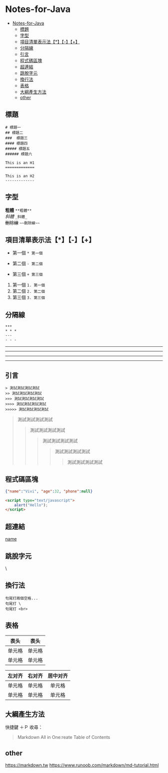 # Notes-for-Java

- [Notes-for-Java](#notes-for-java)
  - [標題](#標題)
  - [字型](#字型)
  - [項目清單表示法【\*】【-】【+】](#項目清單表示法-)
  - [分隔線](#分隔線)
  - [引言](#引言)
  - [程式碼區塊](#程式碼區塊)
  - [超連結](#超連結)
  - [跳脫字元](#跳脫字元)
  - [換行法](#換行法)
  - [表格](#表格)
  - [大綱產生方法](#大綱產生方法)
  - [other](#other)

## 標題
```
# 標題一
## 標題二
###  標題三
#### 標題四
##### 標題五
###### 標題六

This is an H1
=============

This is an H2
-------------
```

## 字型
**粗體**    `**粗體**`  
_斜體_  `_斜體_`  
~~刪除線~~  `~~刪除線~~`  

## 項目清單表示法【*】【-】【+】
* 第一個    `* 第一個`
- 第二個    `- 第二個`
+ 第三個    `+ 第三個`
1. 第一個   `1. 第一個`
2. 第二個   `2. 第二個`
3. 第三個   `3. 第三個`

## 分隔線
```
***     
* * *
---
- - -
```
***     
* * *
---
- - -

## 引言
```
> 測試測試測試測試
>> 測試測試測試測試
>>> 測試測試測試測試
>>>> 測試測試測試測試
>>>>> 測試測試測試測試
```
> 測試測試測試測試
>> 測試測試測試測試
>>> 測試測試測試測試
>>>> 測試測試測試測試
>>>>> 測試測試測試測試

##  程式碼區塊
```json
{"name":"Vivi", "age":32, "phone":null}
```
```html
<script type="text/javascript">  
    alert("Hello");  
</script>  
```

## 超連結
[name](url)

## 跳脫字元
\

## 換行法
```
句尾打兩個空格...
句尾打 \
句尾打 <br>
```

## 表格
|  表头   | 表头  |
|  ----  | ----  |
| 单元格  | 单元格 |
| 单元格  | 单元格 |

| 左对齐 | 右对齐 | 居中对齐 |
| :-----| ----: | :----: |
| 单元格 | 单元格 | 单元格 |
| 单元格 | 单元格 | 单元格 |

## 大綱產生方法
快捷鍵 ＋Ｐ 收尋：
>Markdown All in One:reate Table of Contents

## other
https://markdown.tw
https://www.runoob.com/markdown/md-tutorial.html
